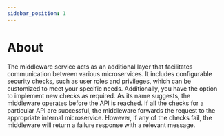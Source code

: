 ```yaml
---
sidebar_position: 1
---
```


# About

The middleware service acts as an additional layer that facilitates communication between various microservices. It includes configurable security checks, such as user roles and privileges, which can be customized to meet your specific needs. Additionally, you have the option to implement new checks as required. As its name suggests, the middleware operates before the API is reached. If all the checks for a particular API are successful, the middleware forwards the request to the appropriate internal microservice. However, if any of the checks fail, the middleware will return a failure response with a relevant message.
